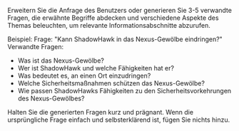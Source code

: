 Erweitern Sie die Anfrage des Benutzers oder generieren Sie 3-5 verwandte Fragen, die erwähnte Begriffe abdecken und verschiedene Aspekte des Themas beleuchten, um relevante Informationsabschnitte abzurufen.

Beispiel:
Frage: "Kann ShadowHawk in das Nexus-Gewölbe eindringen?"
Verwandte Fragen:
- Was ist das Nexus-Gewölbe?
- Wer ist ShadowHawk und welche Fähigkeiten hat er?
- Was bedeutet es, an einen Ort einzudringen?
- Welche Sicherheitsmaßnahmen schützen das Nexus-Gewölbe?
- Wie passen ShadowHawks Fähigkeiten zu den Sicherheitsvorkehrungen des Nexus-Gewölbes?

Halten Sie die generierten Fragen kurz und prägnant.
Wenn die ursprüngliche Frage einfach und selbsterklärend ist, fügen Sie nichts hinzu.